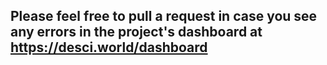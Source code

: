 ## Please feel free to pull a request in case you see any errors in the project's dashboard at https://desci.world/dashboard


